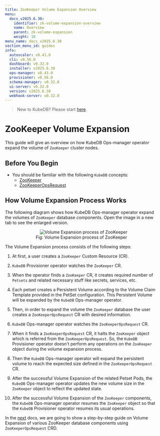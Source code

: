 ```yaml
---
title: ZooKeeper Volume Expansion Overview
menu:
  docs_v2025.6.30:
    identifier: zk-volume-expansion-overview
    name: Overview
    parent: zk-volume-expansion
    weight: 10
menu_name: docs_v2025.6.30
section_menu_id: guides
info:
  autoscaler: v0.41.0
  cli: v0.56.0
  dashboard: v0.32.0
  installer: v2025.6.30
  ops-manager: v0.43.0
  provisioner: v0.56.0
  schema-manager: v0.32.0
  ui-server: v0.32.0
  version: v2025.6.30
  webhook-server: v0.32.0
---
```


> New to KubeDB? Please start [here](/docs/v2025.6.30/README).

# ZooKeeper Volume Expansion

This guide will give an overview on how KubeDB Ops-manager operator expand the volume of `ZooKeeper` cluster nodes.

## Before You Begin

- You should be familiar with the following `KubeDB` concepts:
    - [ZooKeeper](/docs/v2025.6.30/guides/zookeeper/concepts/zookeeper)
    - [ZooKeeperOpsRequest](/docs/v2025.6.30/guides/zookeeper/concepts/opsrequest)

## How Volume Expansion Process Works

The following diagram shows how KubeDB Ops-manager operator expand the volumes of `ZooKeeper` database components. Open the image in a new tab to see the enlarged version.

<figure align="center">
  <img alt="Volume Expansion process of ZooKeeper" src="/docs/v2025.6.30/images/day-2-operation/zookeeper/zk-volume-expansion.svg">
<figcaption align="center">Fig: Volume Expansion process of ZooKeeper</figcaption>
</figure>

The Volume Expansion process consists of the following steps:

1. At first, a user creates a `ZooKeeper` Custom Resource (CR).

2. `KubeDB` Provisioner  operator watches the `ZooKeeper` CR.

3. When the operator finds a `ZooKeeper` CR, it creates required number of `Petsets` and related necessary stuff like secrets, services, etc.

4. Each petset creates a Persistent Volume according to the Volume Claim Template provided in the PetSet configuration. This Persistent Volume will be expanded by the `KubeDB` Ops-manager operator.

5. Then, in order to expand the volume the `ZooKeeper` database the user creates a `ZooKeeperOpsRequest` CR with desired information.

6. `KubeDB` Ops-manager operator watches the `ZooKeeperOpsRequest` CR.

7. When it finds a `ZooKeeperOpsRequest` CR, it halts the `ZooKeeper` object which is referred from the `ZooKeeperOpsRequest`. So, the `KubeDB` Provisioner  operator doesn't perform any operations on the `ZooKeeper` object during the volume expansion process.

8. Then the `KubeDB` Ops-manager operator will expand the persistent volume to reach the expected size defined in the `ZooKeeperOpsRequest` CR.

9. After the successful Volume Expansion of the related Petset Pods, the `KubeDB` Ops-manager operator updates the new volume size in the `ZooKeeper` object to reflect the updated state.

10. After the successful Volume Expansion of the `ZooKeeper` components, the `KubeDB` Ops-manager operator resumes the `ZooKeeper` object so that the `KubeDB` Provisioner  operator resumes its usual operations.

In the [next](/docs/v2025.6.30/guides/zookeeper/volume-expansion/volume-expansion) docs, we are going to show a step-by-step guide on Volume Expansion of various ZooKeeper database components using `ZooKeeperOpsRequest` CRD.
